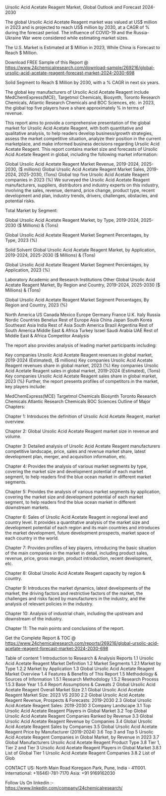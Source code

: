 Ursolic Acid Acetate Reagent Market, Global Outlook and Forecast 2024-2030

The global Ursolic Acid Acetate Reagent market was valued at US$ million in 2023 and is projected to reach US$ million by 2030, at a CAGR of % during the forecast period. The influence of COVID-19 and the Russia-Ukraine War were considered while estimating market sizes.

The U.S. Market is Estimated at $ Million in 2023, While China is Forecast to Reach $ Million.

Download FREE Sample of this Report @ https://www.24chemicalresearch.com/download-sample/269216/global-ursolic-acid-acetate-reagent-forecast-market-2024-2030-698

Solid Segment to Reach $ Million by 2030, with a % CAGR in next six years.

The global key manufacturers of Ursolic Acid Acetate Reagent include MedChemExpress(MCE), Targetmol Chemicals, Biosynth, Toronto Research Chemicals, Atlantic Research Chemicals and BOC Sciences, etc. in 2023, the global top five players have a share approximately % in terms of revenue.

This report aims to provide a comprehensive presentation of the global market for Ursolic Acid Acetate Reagent, with both quantitative and qualitative analysis, to help readers develop business/growth strategies, assess the market competitive situation, analyze their position in the current marketplace, and make informed business decisions regarding Ursolic Acid Acetate Reagent. This report contains market size and forecasts of Ursolic Acid Acetate Reagent in global, including the following market information:

Global Ursolic Acid Acetate Reagent Market Revenue, 2019-2024, 2025-2030, ($ millions)
Global Ursolic Acid Acetate Reagent Market Sales, 2019-2024, 2025-2030, (Tons)
Global top five Ursolic Acid Acetate Reagent companies in 2023 (%)
We surveyed the Ursolic Acid Acetate Reagent manufacturers, suppliers, distributors and industry experts on this industry, involving the sales, revenue, demand, price change, product type, recent development and plan, industry trends, drivers, challenges, obstacles, and potential risks.

Total Market by Segment:

Global Ursolic Acid Acetate Reagent Market, by Type, 2019-2024, 2025-2030 ($ Millions) & (Tons)

Global Ursolic Acid Acetate Reagent Market Segment Percentages, by Type, 2023 (%)

Solid
Solvent
Global Ursolic Acid Acetate Reagent Market, by Application, 2019-2024, 2025-2030 ($ Millions) & (Tons)

Global Ursolic Acid Acetate Reagent Market Segment Percentages, by Application, 2023 (%)

Laboratory
Academic and Research Institutions
Other
Global Ursolic Acid Acetate Reagent Market, By Region and Country, 2019-2024, 2025-2030 ($ Millions) & (Tons)

Global Ursolic Acid Acetate Reagent Market Segment Percentages, By Region and Country, 2023 (%)

North America
US
Canada
Mexico
Europe
Germany
France
U.K.
Italy
Russia
Nordic Countries
Benelux
Rest of Europe
Asia
China
Japan
South Korea
Southeast Asia
India
Rest of Asia
South America
Brazil
Argentina
Rest of South America
Middle East & Africa
Turkey
Israel
Saudi Arabia
UAE
Rest of Middle East & Africa
Competitor Analysis

The report also provides analysis of leading market participants including:

Key companies Ursolic Acid Acetate Reagent revenues in global market, 2019-2024 (Estimated), ($ millions)
Key companies Ursolic Acid Acetate Reagent revenues share in global market, 2023 (%)
Key companies Ursolic Acid Acetate Reagent sales in global market, 2019-2024 (Estimated), (Tons)
Key companies Ursolic Acid Acetate Reagent sales share in global market, 2023 (%)
Further, the report presents profiles of competitors in the market, key players include:

MedChemExpress(MCE)
Targetmol Chemicals
Biosynth
Toronto Research Chemicals
Atlantic Research Chemicals
BOC Sciences
Outline of Major Chapters:

Chapter 1: Introduces the definition of Ursolic Acid Acetate Reagent, market overview.

Chapter 2: Global Ursolic Acid Acetate Reagent market size in revenue and volume.

Chapter 3: Detailed analysis of Ursolic Acid Acetate Reagent manufacturers competitive landscape, price, sales and revenue market share, latest development plan, merger, and acquisition information, etc.

Chapter 4: Provides the analysis of various market segments by type, covering the market size and development potential of each market segment, to help readers find the blue ocean market in different market segments.

Chapter 5: Provides the analysis of various market segments by application, covering the market size and development potential of each market segment, to help readers find the blue ocean market in different downstream markets.

Chapter 6: Sales of Ursolic Acid Acetate Reagent in regional level and country level. It provides a quantitative analysis of the market size and development potential of each region and its main countries and introduces the market development, future development prospects, market space of each country in the world.

Chapter 7: Provides profiles of key players, introducing the basic situation of the main companies in the market in detail, including product sales, revenue, price, gross margin, product introduction, recent development, etc.

Chapter 8: Global Ursolic Acid Acetate Reagent capacity by region & country.

Chapter 9: Introduces the market dynamics, latest developments of the market, the driving factors and restrictive factors of the market, the challenges and risks faced by manufacturers in the industry, and the analysis of relevant policies in the industry.

Chapter 10: Analysis of industrial chain, including the upstream and downstream of the industry.

Chapter 11: The main points and conclusions of the report.

Get the Complete Report & TOC @ https://www.24chemicalresearch.com/reports/269216/global-ursolic-acid-acetate-reagent-forecast-market-2024-2030-698

Table of content
1 Introduction to Research & Analysis Reports
1.1 Ursolic Acid Acetate Reagent Market Definition
1.2 Market Segments
1.2.1 Market by Type
1.2.2 Market by Application
1.3 Global Ursolic Acid Acetate Reagent Market Overview
1.4 Features & Benefits of This Report
1.5 Methodology & Sources of Information
1.5.1 Research Methodology
1.5.2 Research Process
1.5.3 Base Year
1.5.4 Report Assumptions & Caveats
2 Global Ursolic Acid Acetate Reagent Overall Market Size
2.1 Global Ursolic Acid Acetate Reagent Market Size: 2023 VS 2030
2.2 Global Ursolic Acid Acetate Reagent Revenue, Prospects & Forecasts: 2019-2030
2.3 Global Ursolic Acid Acetate Reagent Sales: 2019-2030
3 Company Landscape
3.1 Top Ursolic Acid Acetate Reagent Players in Global Market
3.2 Top Global Ursolic Acid Acetate Reagent Companies Ranked by Revenue
3.3 Global Ursolic Acid Acetate Reagent Revenue by Companies
3.4 Global Ursolic Acid Acetate Reagent Sales by Companies
3.5 Global Ursolic Acid Acetate Reagent Price by Manufacturer (2019-2024)
3.6 Top 3 and Top 5 Ursolic Acid Acetate Reagent Companies in Global Market, by Revenue in 2023
3.7 Global Manufacturers Ursolic Acid Acetate Reagent Product Type
3.8 Tier 1, Tier 2 and Tier 3 Ursolic Acid Acetate Reagent Players in Global Market
3.8.1 List of Global Tier 1 Ursolic Acid Acetate Reagent Companies
3.8.2 List of Glob

CONTACT US:
North Main Road Koregaon Park, Pune, India - 411001.
International: +1(646)-781-7170
Asia: +91 9169162030

Follow Us On linkedin :- https://www.linkedin.com/company/24chemicalresearch/

